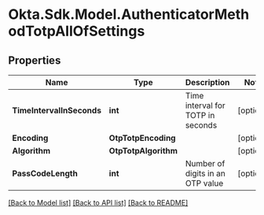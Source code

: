 # Okta.Sdk.Model.AuthenticatorMethodTotpAllOfSettings

## Properties

Name | Type | Description | Notes
------------ | ------------- | ------------- | -------------
**TimeIntervalInSeconds** | **int** | Time interval for TOTP in seconds | [optional] 
**Encoding** | **OtpTotpEncoding** |  | [optional] 
**Algorithm** | **OtpTotpAlgorithm** |  | [optional] 
**PassCodeLength** | **int** | Number of digits in an OTP value | [optional] 

[[Back to Model list]](../README.md#documentation-for-models) [[Back to API list]](../README.md#documentation-for-api-endpoints) [[Back to README]](../README.md)

